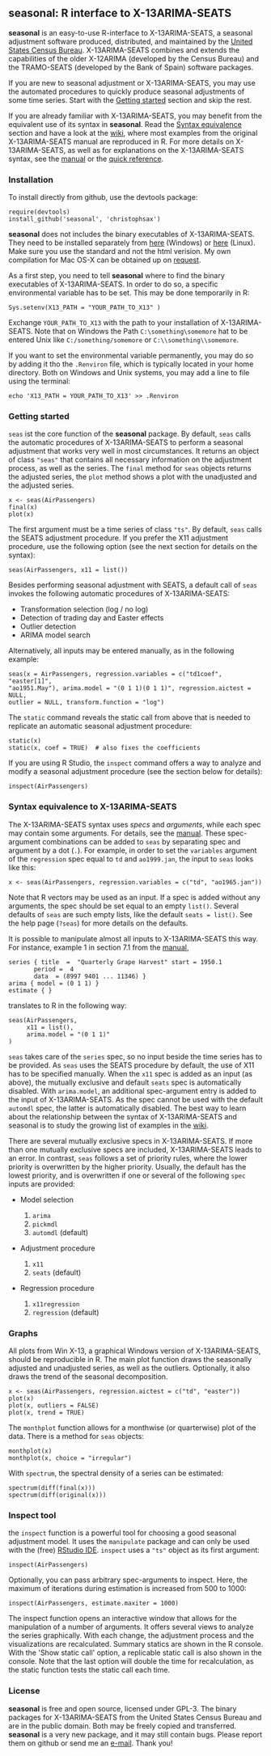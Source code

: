 **seasonal**: R interface to X-13ARIMA-SEATS
--------------------------------------------

**seasonal** is an easy-to-use R-interface to X-13ARIMA-SEATS, a seasonal adjustment software produced, distributed, and maintained by the [United States Census Bureau][census]. X-13ARIMA-SEATS combines and extends the capabilities of the older X-12ARIMA (developed by the Census Bureau) and the TRAMO-SEATS (developed by the Bank of Spain) software packages. 

If you are new to seasonal adjustment or X-13ARIMA-SEATS, you may use the automated procedures to quickly produce seasonal adjustments of some time series. Start with the [Getting started](#getting-started) section and skip the rest. 

If you are already familiar with X-13ARIMA-SEATS, you may benefit from the equivalent use of its syntax in **seasonal**. Read the [Syntax equivalence](#syntax-equivalence-to-x-13arima-seats) section and have a look at the [wiki][examples], where most examples from the original X-13ARIMA-SEATS manual are reproduced in R. For more details on X-13ARIMA-SEATS, as well as for explanations on the X-13ARIMA-SEATS syntax, see the [manual][manual] or the [quick reference][qref].


### Installation

To install directly from github, use the devtools package:

    require(devtools)
    install_github('seasonal', 'christophsax')
    
**seasonal** does not includes the binary executables of X-13ARIMA-SEATS. They need to be installed separately from [here][census_win] (Windows) or [here][census_linux]  (Linux). Make sure you use the standard and not the html verision. My own compilation for Mac OS-X can be obtained up on [request](mailto:christoph.sax@gmail.com).

As a first step, you need to tell **seasonal** where to find the binary executables of X-13ARIMA-SEATS. In order to do so, a specific environmental variable has to be set. This may be done temporarily in R:

    Sys.setenv(X13_PATH = "YOUR_PATH_TO_X13" )
    
Exchange `YOUR_PATH_TO_X13` with the path to your installation of X-13ARIMA-SEATS. Note that on Windows the Path `C:\something\somemore` hat to be entered Unix like `C:/something/somemore` or `C:\\something\\somemore`.

If you want to set the environmental variable permanently, you may do so by adding it tho the `.Renviron` file, which is typically located in your home directory. Both on Windows and Unix systems, you may add a line to file using the terminal:

    echo 'X13_PATH = YOUR_PATH_TO_X13' >> .Renviron


### Getting started

`seas` ist the core function of the **seasonal** package. By default, `seas` calls the automatic procedures of X-13ARIMA-SEATS to perform a seasonal adjustment that works very well in most circumstances. It returns an object of class `"seas"` that contains all necessary information on the adjustment process, as well as the series. The `final` method for `seas` objects returns the adjusted series, the `plot` method shows a plot with the unadjusted and the adjusted series. 

    x <- seas(AirPassengers)
    final(x)
    plot(x)
     
The first argument must be a time series of class `"ts"`. By default, `seas` calls the SEATS adjustment procedure. If you prefer the X11 adjustment procedure, use the following option (see the next section for details on the syntax):

    seas(AirPassengers, x11 = list())
     
Besides performing seasonal adjustment with SEATS, a default call of `seas` invokes the following automatic procedures of X-13ARIMA-SEATS:

  - Transformation selection (log / no log)
  - Detection of trading day and Easter effects
  - Outlier detection
  - ARIMA model search

Alternatively, all inputs may be entered manually, as in the following example:

    seas(x = AirPassengers, regression.variables = c("td1coef", "easter[1]",
    "ao1951.May"), arima.model = "(0 1 1)(0 1 1)", regression.aictest = NULL,
    outlier = NULL, transform.function = "log")

The `static` command reveals the static call from above that is needed to replicate an automatic seasonal adjustment procedure:

    static(x)
    static(x, coef = TRUE)  # also fixes the coefficients
    
If you are using R Studio, the `inspect` command offers a way to analyze and modify a seasonal adjustment procedure (see the section below for details):

    inspect(AirPassengers)


### Syntax equivalence to X-13ARIMA-SEATS

The X-13ARIMA-SEATS syntax uses *specs* and *arguments*, while each spec may contain some arguments. For details, see the [manual][manual]. These spec-argument combinations can be added to `seas` by separating spec and argument by a dot (`.`). For example, in order to set the `variables` argument of the `regression` spec equal to `td` and `ao1999.jan`, the input to `seas` looks like this:

    x <- seas(AirPassengers, regression.variables = c("td", "ao1965.jan"))
   
Note that R vectors may be used as an input. If a spec is added without any arguments, the spec should be set equal to an empty `list()`. Several defaults of `seas` are such empty lists, like the default `seats = list()`. See the help page (`?seas`) for more details on the defaults.

It is possible to manipulate almost all inputs to X-13ARIMA-SEATS this way. For instance, example 1 in section 7.1 from the [manual][manual],

    series { title  =  "Quarterly Grape Harvest" start = 1950.1
           period =  4
           data  = (8997 9401 ... 11346) }
    arima { model = (0 1 1) }
    estimate { }

translates to R in the following way:

    seas(AirPassengers,
         x11 = list(),
         arima.model = "(0 1 1)"
    )
    
`seas` takes care of the `series` spec, so no input beside the time series has to be provided. As `seas` uses the SEATS procedure by default, the use of X11 has to be specified manually. When the `x11` spec is added as an input (as above), the mutually exclusive and default `seats` spec is automatically disabled. With `arima.model`, an additional spec-argument entry is added to the input of X-13ARIMA-SEATS. As the spec cannot be used with the default `automdl` spec, the latter is automatically disabled. The best way to learn about the relationship between the syntax of X-13ARIMA-SEATS and seasonal is to study the growing list of examples in the [wiki][examples].


There are several mutually exclusive specs in X-13ARIMA-SEATS. If more than one mutually exclusive specs are included, X-13ARIMA-SEATS leads to an error. In contrast, `seas` follows a set of priority rules, where the lower priority is overwritten by the higher priority. Usually, the default has the lowest priority, and is overwritten if one or several of the following `spec` inputs are provided:

- Model selection
    1. `arima`
    2. `pickmdl`
    3. `automdl` (default)

- Adjustment procedure
    1. `x11`
    2. `seats` (default)
  
- Regression procedure
    1. `x11regression`
    2. `regression` (default)
  

### Graphs

All plots from Win X-13, a graphical Windows version of X-13ARIMA-SEATS, should be reproducible in R. The main plot function draws the seasonally adjusted and unadjusted series, as well as the outliers. Optionally, it also draws the trend of the seasonal decomposition.

    x <- seas(AirPassengers, regression.aictest = c("td", "easter"))
    plot(x)
    plot(x, outliers = FALSE)
    plot(x, trend = TRUE)

The `monthplot` function allows for a monthwise (or quarterwise) plot of the data. There is a method for `seas` objects:

    monthplot(x)
    monthplot(x, choice = "irregular")

With `spectrum`, the spectral density of a series can be estimated:

    spectrum(diff(final(x)))
    spectrum(diff(original(x)))


### Inspect tool

the `inspect` function is a powerful tool for choosing a good seasonal adjustment model. It uses the `manipulate` package and can only be used with the (free) [RStudio IDE][rstudio]. `inspect` uses a `"ts"` object as its first argument:

    inspect(AirPassengers)
    
Optionally, you can pass arbitrary spec-arguments to inspect. Here, the maximum of iterations during estimation is increased from 500 to 1000:

    inspect(AirPassengers, estimate.maxiter = 1000) 
    
The inspect function opens an interactive window that allows for the manipulation of a number of arguments. It offers several views to analyze the series graphically. With each change, the adjustment process and the visualizations are recalculated. Summary statics are shown in the R console. With the 'Show static call' option, a replicable static call is also shown in the console. Note that the last option will double the time for recalculation, as the static function tests the static call each time.


### License

**seasonal** is free and open source, licensed under GPL-3. The binary packages for X-13ARIMA-SEATS from the United States Census Bureau and are in the public domain. Both may be freely copied and transferred. **seasonal** is a very new package, and it may still contain bugs. Please report them on github or send me an [e-mail](mailto:christoph.sax@gmail.com). Thank you!

[manual]: http://www.census.gov/ts/x13as/docX13AS.pdf "Reference Manual"

[qref]: http://www.census.gov/ts/x13as/pc/qrefX13ASpc.pdf "Quick Reference"

[census]: http://www.census.gov/ts/x13as "United States Census Bureau"

[census_win]: http://www.census.gov/srd/www/x13as/x13down_pc.html "Combined X-13ARIMA-SEATS archives"

[census_linux]: http://www.census.gov/srd/www/x13as/x13down_unix.html "Combined X-13ARIMA-SEATS archives"

[examples]: https://github.com/christophsax/seasonal/wiki/Examples-of-X-13ARIMA-SEATS-in-R "Wiki: Examples of X-13ARIMA-SEATS in R"

[rstudio]: http://www.rstudio.com/ide/





